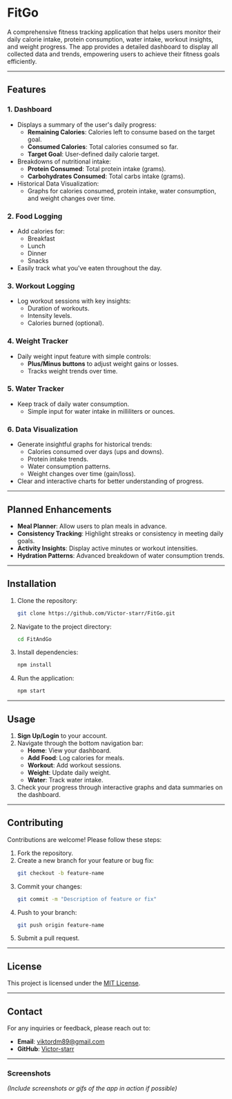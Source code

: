 # FitGo

A comprehensive fitness tracking application that helps users monitor their daily calorie intake, protein consumption, water intake, workout insights, and weight progress. The app provides a detailed dashboard to display all collected data and trends, empowering users to achieve their fitness goals efficiently.

---

## Features

### 1. **Dashboard**
- Displays a summary of the user's daily progress:
  - **Remaining Calories**: Calories left to consume based on the target goal.
  - **Consumed Calories**: Total calories consumed so far.
  - **Target Goal**: User-defined daily calorie target.
- Breakdowns of nutritional intake:
  - **Protein Consumed**: Total protein intake (grams).
  - **Carbohydrates Consumed**: Total carbs intake (grams).
- Historical Data Visualization:
  - Graphs for calories consumed, protein intake, water consumption, and weight changes over time.

### 2. **Food Logging**
- Add calories for:
  - Breakfast
  - Lunch
  - Dinner
  - Snacks
- Easily track what you've eaten throughout the day.

### 3. **Workout Logging**
- Log workout sessions with key insights:
  - Duration of workouts.
  - Intensity levels.
  - Calories burned (optional).

### 4. **Weight Tracker**
- Daily weight input feature with simple controls:
  - **Plus/Minus buttons** to adjust weight gains or losses.
  - Tracks weight trends over time.

### 5. **Water Tracker**
- Keep track of daily water consumption.
  - Simple input for water intake in milliliters or ounces.

### 6. **Data Visualization**
- Generate insightful graphs for historical trends:
  - Calories consumed over days (ups and downs).
  - Protein intake trends.
  - Water consumption patterns.
  - Weight changes over time (gain/loss).
- Clear and interactive charts for better understanding of progress.

---

## Planned Enhancements
- **Meal Planner**: Allow users to plan meals in advance.
- **Consistency Tracking**: Highlight streaks or consistency in meeting daily goals.
- **Activity Insights**: Display active minutes or workout intensities.
- **Hydration Patterns**: Advanced breakdown of water consumption trends.

---

## Installation

1. Clone the repository:
   ```bash
   git clone https://github.com/Victor-starr/FitGo.git
   ```

2. Navigate to the project directory:
   ```bash
   cd FitAndGo
   ```

3. Install dependencies:
   ```bash
   npm install
   ```

4. Run the application:
   ```bash
   npm start
   ```

---

## Usage

1. **Sign Up/Login** to your account.
2. Navigate through the bottom navigation bar:
   - **Home**: View your dashboard.
   - **Add Food**: Log calories for meals.
   - **Workout**: Add workout sessions.
   - **Weight**: Update daily weight.
   - **Water**: Track water intake.
3. Check your progress through interactive graphs and data summaries on the dashboard.

---

## Contributing
Contributions are welcome! Please follow these steps:

1. Fork the repository.
2. Create a new branch for your feature or bug fix:
   ```bash
   git checkout -b feature-name
   ```
3. Commit your changes:
   ```bash
   git commit -m "Description of feature or fix"
   ```
4. Push to your branch:
   ```bash
   git push origin feature-name
   ```
5. Submit a pull request.

---

## License
This project is licensed under the [MIT License](LICENSE).

---

## Contact
For any inquiries or feedback, please reach out to:
- **Email**: viktordm89@gmail.com
- **GitHub**: [Victor-starr](https://github.com/Victor-starr)

---

### Screenshots
*(Include screenshots or gifs of the app in action if possible)*

